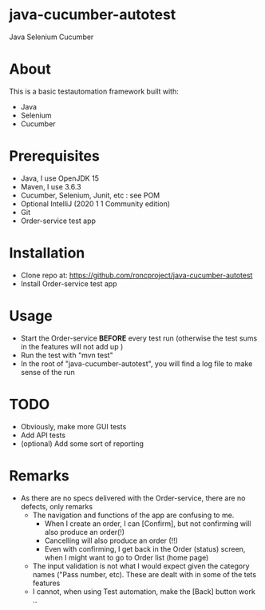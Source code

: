 # java-cucumber-autotest
Java Selenium Cucumber

# About
This is a basic testautomation framework built with: 
* Java
* Selenium
* Cucumber

# Prerequisites
* Java, I use OpenJDK 15 
* Maven, I use 3.6.3
* Cucumber, Selenium, Junit, etc : see POM
* Optional IntelliJ (2020 1 1 Community edition)
* Git
* Order-service test app

# Installation
* Clone repo at: https://github.com/roncproject/java-cucumber-autotest 
* Install Order-service test app

# Usage
* Start the Order-service **BEFORE** every test run (otherwise the test sums in the features will not add up )
* Run the test with "mvn test"
* In the root of "java-cucumber-autotest", you will find a log file to make sense of the run

# TODO
* Obviously, make more GUI tests
* Add API tests
* (optional) Add some sort of reporting

# Remarks
* As there are no specs delivered with the Order-service, there are no defects, only remarks
  * The navigation and functions of the app are confusing to me. 
    * When I create an order, I can [Confirm], but not confirming will also produce an order(!)
    * Cancelling will also produce an order (!!)
    * Even with confirming, I get back in the Order (status) screen, when I might want to go to Order list (home page)
  * The input validation is not what I would expect given the category names ("Pass number, etc). These are dealt with in some of the tets features
  * I cannot, when using Test automation, make the [Back] button work ..
  
  
